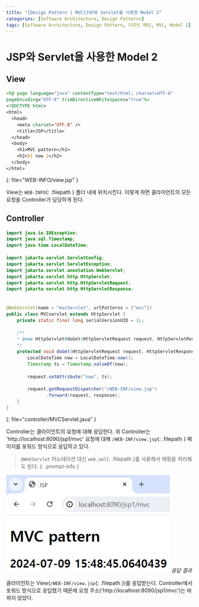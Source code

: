 ```yaml
---
title: "[Design Pattern | MVC]JSP와 Servlet을 사용한 Model 2"
categories: [Software Architecture, Design Patterns]
tags: [Software Architecture, Design Pattern, 디자인 패턴, MVC, Model 1]
---
```


# JSP와 Servlet을 사용한 Model 2

## View

```jsp
<%@ page language="java" contentType="text/html; charset=UTF-8"
pageEncoding="UTF-8" trimDirectiveWhitespaces="true"%>
<!DOCTYPE html>
<html>
  <head>
    <meta charset="UTF-8" />
    <title>JSP</title>
  </head>
  <body>
    <h1>MVC pattern</h1>
    <h2>${ now }</h2>
  </body>
</html>
```
{: file="WEB-INFO/view.jsp" }

View는 `WEB-INFO`{: .filepath } 폴더 내에 위치시킨다. 이렇게 하면 클라이언트의 모든 요청을 Controller가 담당하게 된다.

## Controller

```java
import java.io.IOException;
import java.sql.Timestamp;
import java.time.LocalDateTime;

import jakarta.servlet.ServletConfig;
import jakarta.servlet.ServletException;
import jakarta.servlet.annotation.WebServlet;
import jakarta.servlet.http.HttpServlet;
import jakarta.servlet.http.HttpServletRequest;
import jakarta.servlet.http.HttpServletResponse;


@WebServlet(name = "mvcServlet", urlPatterns = {"mvc"})
public class MVCservlet extends HttpServlet {
    private static final long serialVersionUID = 1L;

    /**
    * @see HttpServlet#doGet(HttpServletRequest request, HttpServletResponse response)
    */
    protected void doGet(HttpServletRequest request, HttpServletResponse response) throws ServletException, IOException {
        LocalDateTime now = LocalDateTime.now();
        Timestamp ts = Timestamp.valueOf(now);

        request.setAttribute("now", ts);

        request.getRequestDispatcher("/WEB-INF/view.jsp")
               .forward(request, response);
    }
}
```
{: file="controller/MVCServlet.java" }

Controller는 클라이언트의 요청에 대해 응답한다. 위 Controller는 'http://localhost:8090/jsp1/mvc' 요청에 대해 `/WEB-INF/view.jsp`{: .filepath } 페이지를 포워드 방식으로 응답하고 있다.

> `@WebServlet` 어노테이션 대신 `web.xml`{: .filepath }를 사용해서 매핑을 처리해도 된다.
{: .prompt-info }

![response-result](/assets/img/posts/software-architecture/design-patterns/mvc/model-2-with-jsp-and-servlet/response-result.jpg)
*응답 결과*

클라이언트는 View(`/WEB-INF/view.jsp`{: .filepath })를 응답받는다. Controller에서 포워드 방식으로 응답했기 때문에 요청 주소('http://localhost:8090/jsp1/mvc')는 바뀌지 않았다.
